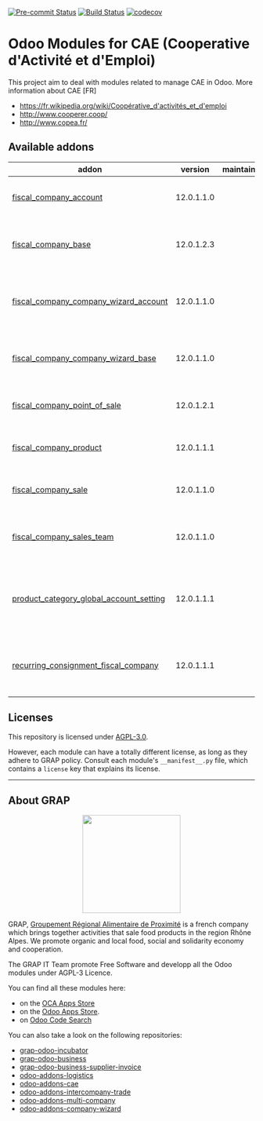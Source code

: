 
<!-- /!\ Non OCA Context : Set here the badge of your runbot / runboat instance. -->
[![Pre-commit Status](https://github.com/grap/odoo-addons-cae/actions/workflows/pre-commit.yml/badge.svg?branch=12.0)](https://github.com/grap/odoo-addons-cae/actions/workflows/pre-commit.yml?query=branch%3A12.0)
[![Build Status](https://github.com/grap/odoo-addons-cae/actions/workflows/test.yml/badge.svg?branch=12.0)](https://github.com/grap/odoo-addons-cae/actions/workflows/test.yml?query=branch%3A12.0)
[![codecov](https://codecov.io/gh/grap/odoo-addons-cae/branch/12.0/graph/badge.svg)](https://codecov.io/gh/grap/odoo-addons-cae)
<!-- /!\ Non OCA Context : Set here the badge of your translation instance. -->

<!-- /!\ do not modify above this line -->

# Odoo Modules for CAE (Cooperative d'Activité et d'Emploi)

 This project aim to deal with modules related to manage CAE in Odoo.
More information about CAE [FR]
- https://fr.wikipedia.org/wiki/Coopérative_d'activités_et_d'emploi
- http://www.cooperer.coop/
- http://www.copea.fr/

<!-- /!\ do not modify below this line -->

<!-- prettier-ignore-start -->

[//]: # (addons)

Available addons
----------------
addon | version | maintainers | summary
--- | --- | --- | ---
[fiscal_company_account](fiscal_company_account/) | 12.0.1.1.0 |  | Glue Module between CAE and Account modules
[fiscal_company_base](fiscal_company_base/) | 12.0.1.2.3 |  | Manage CAE (Cooperatives of Activities and Employment)
[fiscal_company_company_wizard_account](fiscal_company_company_wizard_account/) | 12.0.1.1.0 |  | Glue Module between CAE and Company Wizard - Account modules
[fiscal_company_company_wizard_base](fiscal_company_company_wizard_base/) | 12.0.1.1.0 |  | Glue Module between CAE and Company Wizard - Base modules
[fiscal_company_point_of_sale](fiscal_company_point_of_sale/) | 12.0.1.2.1 |  | Glue Module between CAE and Point of Sale modules
[fiscal_company_product](fiscal_company_product/) | 12.0.1.1.1 |  | Glue Module between CAE and Product modules
[fiscal_company_sale](fiscal_company_sale/) | 12.0.1.1.0 |  | Glue Module between CAE and Sale modules
[fiscal_company_sales_team](fiscal_company_sales_team/) | 12.0.1.1.0 |  | Glue Module between CAE and Sales Team modules
[product_category_global_account_setting](product_category_global_account_setting/) | 12.0.1.1.1 |  | Propagate Accouting settings of product categories for all the companies
[recurring_consignment_fiscal_company](recurring_consignment_fiscal_company/) | 12.0.1.1.1 |  | Glue module for Recurring Consignment and fiscal company modules

[//]: # (end addons)

<!-- prettier-ignore-end -->

## Licenses

This repository is licensed under [AGPL-3.0](LICENSE).

However, each module can have a totally different license, as long as they adhere to GRAP
policy. Consult each module's `__manifest__.py` file, which contains a `license` key
that explains its license.

----

## About GRAP

<p align="center">
   <img src="http://www.grap.coop/wp-content/uploads/2016/11/GRAP.png" width="200"/>
</p>

GRAP, [Groupement Régional Alimentaire de Proximité](http://www.grap.coop) is a
french company which brings together activities that sale food products in the
region Rhône Alpes. We promote organic and local food, social and solidarity
economy and cooperation.

The GRAP IT Team promote Free Software and developp all the Odoo modules under
AGPL-3 Licence.

You can find all these modules here:

* on the [OCA Apps Store](https://odoo-community.org/shop?&search=GRAP)
* on the [Odoo Apps Store](https://www.odoo.com/apps/modules/browse?author=GRAP).
* on [Odoo Code Search](https://odoo-code-search.com/ocs/search?q=author%3AOCA+author%3AGRAP)

You can also take a look on the following repositories:

* [grap-odoo-incubator](https://github.com/grap/grap-odoo-incubator)
* [grap-odoo-business](https://github.com/grap/grap-odoo-business)
* [grap-odoo-business-supplier-invoice](https://github.com/grap/grap-odoo-business-supplier-invoice)
* [odoo-addons-logistics](https://github.com/grap/odoo-addons-logistics)
* [odoo-addons-cae](https://github.com/grap/odoo-addons-cae)
* [odoo-addons-intercompany-trade](https://github.com/grap/odoo-addons-intercompany-trade)
* [odoo-addons-multi-company](https://github.com/grap/odoo-addons-multi-company)
* [odoo-addons-company-wizard](https://github.com/grap/odoo-addons-company-wizard)
